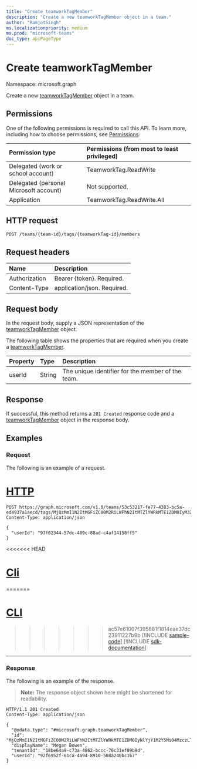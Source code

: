 ```yaml
---
title: "Create teamworkTagMember"
description: "Create a new teamworkTagMember object in a team."
author: "RamjotSingh"
ms.localizationpriority: medium
ms.prod: "microsoft-teams"
doc_type: apiPageType
---
```


# Create teamworkTagMember
Namespace: microsoft.graph

Create a new [teamworkTagMember](../resources/teamworktagmember.md) object in a team.

## Permissions
One of the following permissions is required to call this API. To learn more, including how to choose permissions, see [Permissions](/graph/permissions-reference).

|Permission type|Permissions (from most to least privileged)|
|:---|:---|
|Delegated (work or school account)|TeamworkTag.ReadWrite|
|Delegated (personal Microsoft account)|Not supported.|
|Application|TeamworkTag.ReadWrite.All|

## HTTP request

<!-- {
  "blockType": "ignored"
}
-->
``` http
POST /teams/{team-id}/tags/{teamworkTag-id}/members
```

## Request headers
|Name|Description|
|:---|:---|
|Authorization|Bearer {token}. Required.|
|Content-Type|application/json. Required.|

## Request body
In the request body, supply a JSON representation of the [teamworkTagMember](../resources/teamworktagmember.md) object.

The following table shows the properties that are required when you create a [teamworkTagMember](../resources/teamworktagmember.md).

|Property|Type|Description|
|:---|:---|:---|
|userId|String|The unique identifier for the member of the team.|

## Response

If successful, this method returns a `201 Created` response code and a [teamworkTagMember](../resources/teamworktagmember.md) object in the response body.

## Examples

### Request

The following is an example of a request.


# [HTTP](#tab/http)
<!-- {
  "blockType": "request",
  "name": "create_teamworktagmember_from_",
  "sampleKeys": ["53c53217-fe77-4383-bc5a-ed4937a1aecd", "MjQzMmI1N2ItMGFiZC00M2RiLWFhN2ItMTZlYWRkMTE1ZDM0IyM3ZDg4M2Q4Yi1hMTc5LTRkZDctOTNiMy1hOGQzZGUxYTIxMmUjI3RhY29VSjN2RGk=="]
}
-->
``` http
POST https://graph.microsoft.com/v1.0/teams/53c53217-fe77-4383-bc5a-ed4937a1aecd/tags/MjQzMmI1N2ItMGFiZC00M2RiLWFhN2ItMTZlYWRkMTE1ZDM0IyM3ZDg4M2Q4Yi1hMTc5LTRkZDctOTNiMy1hOGQzZGUxYTIxMmUjI3RhY29VSjN2RGk==/members
Content-Type: application/json

{
  "userId": "97f62344-57dc-409c-88ad-c4af14158ff5"
}
```

<<<<<<< HEAD
# [Cli](#tab/cli)
=======
# [CLI](#tab/cli)
>>>>>>> ac57e61007f395881f1814eae37dc23911227b9b
[!INCLUDE [sample-code](../includes/snippets/cli/create-teamworktagmember-from--cli-snippets.md)]
[!INCLUDE [sdk-documentation](../includes/snippets/snippets-sdk-documentation-link.md)]

---

### Response

The following is an example of the response.

>**Note:** The response object shown here might be shortened for readability.
<!-- {
  "blockType": "response",
  "truncated": true,
  "@odata.type": "microsoft.graph.teamworkTagMember"
}
-->
``` http
HTTP/1.1 201 Created
Content-Type: application/json

{
  "@odata.type": "#microsoft.graph.teamworkTagMember",
  "id": "MjQzMmI1N2ItMGFiZC00M2RiLWFhN2ItMTZlYWRkMTE1ZDM0IyNlYjY1M2Y5Mi04MzczLTRkZTYtYmZlYy01YjRkMjE2YjZhZGUjI2QzYjJiM2ViLWM0N2YtNDViOS05NWYyLWIyZjJlZjYyMTVjZQ==",
  "displayName": "Megan Bowen",
  "tenantId": "18be64a9-c73a-4862-bccc-76c31ef09b9d",
  "userId": "92f6952f-61ca-4a94-8910-508a240bc167"
}
```
